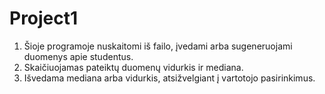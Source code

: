 # Project1
1. Šioje programoje nuskaitomi iš failo, įvedami arba sugeneruojami duomenys apie studentus.
2. Skaičiuojamas pateiktų duomenų vidurkis ir mediana.
3. Išvedama mediana arba vidurkis, atsižvelgiant į vartotojo pasirinkimus.
